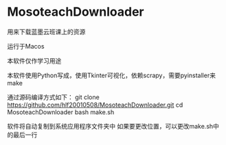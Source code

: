 # MosoteachDownloader
用来下载蓝墨云班课上的资源

运行于Macos

本软件仅作学习用途

本软件使用Python写成，使用Tkinter可视化，依赖scrapy，需要pyinstaller来make

通过源码编译方式如下：
git clone https://github.com/hlf20010508/MosoteachDownloader.git
cd MosoteachDownloader
bash make.sh

软件将自动复制到系统应用程序文件夹中
如果要更改位置，可以更改make.sh中的最后一行